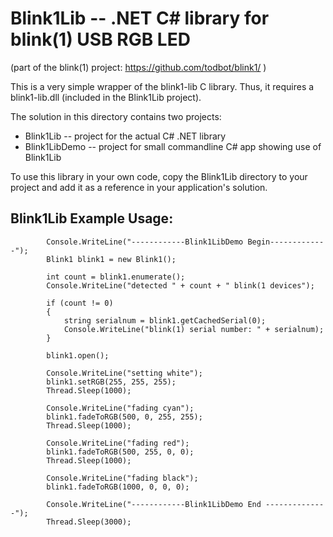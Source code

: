 Blink1Lib -- .NET C# library for blink(1) USB RGB LED
=====================================================
(part of the blink(1) project: https://github.com/todbot/blink1/ )


This is a very simple wrapper of the blink1-lib C library.
Thus, it requires a blink1-lib.dll (included in the Blink1Lib project).

The solution in this directory contains two projects:

- Blink1Lib -- project for the actual C# .NET library
- Blink1LibDemo -- project for small commandline C# app showing use of Blink1Lib

To use this library in your own code, copy the Blink1Lib directory to your project
and add it as a reference in your application's solution.


Blink1Lib Example Usage:
------------------------
            Console.WriteLine("------------Blink1LibDemo Begin-------------");
            Blink1 blink1 = new Blink1();

            int count = blink1.enumerate(); 
            Console.WriteLine("detected " + count + " blink(1 devices");

            if (count != 0)
            {
                string serialnum = blink1.getCachedSerial(0);
                Console.WriteLine("blink(1) serial number: " + serialnum);
            }

            blink1.open();

            Console.WriteLine("setting white");
            blink1.setRGB(255, 255, 255);
            Thread.Sleep(1000);

            Console.WriteLine("fading cyan");
            blink1.fadeToRGB(500, 0, 255, 255);
            Thread.Sleep(1000);

            Console.WriteLine("fading red");
            blink1.fadeToRGB(500, 255, 0, 0);
            Thread.Sleep(1000);

            Console.WriteLine("fading black");
            blink1.fadeToRGB(1000, 0, 0, 0);

            Console.WriteLine("------------Blink1LibDemo End --------------");
            Thread.Sleep(3000);


    





